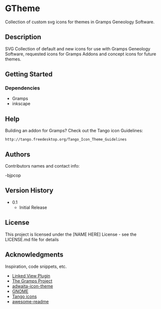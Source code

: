 # GTheme
Collection of custom svg icons for themes in Gramps Geneology Software.

## Description

SVG Collection of default and new icons for use with Gramps Geneology Software, requested icons for Gramps Addons and concept icons for future themes.

## Getting Started

### Dependencies

* Gramps
* inkscape

## Help

Building an addon for Gramps?
Check out the Tango icon Guidelines:
```
http://tango.freedesktop.org/Tango_Icon_Theme_Guidelines
```

## Authors

Contributors names and contact info:

-bjpcop

## Version History

* 0.1
    * Initial Release

## License

This project is licensed under the [NAME HERE] License - see the LICENSE.md file for details

## Acknowledgments

Inspiration, code snippets, etc.
* [Linked View Plugin](https://github.com/cdhorn/LinkedView)
* [The Gramps Project](https://github.com/gramps-project/gramps)
* [adwaita-icon-theme](https://gitlab.gnome.org/GNOME/adwaita-icon-theme)
* [GNOME](https://gitlab.gnome.org/GNOME/)
* [Tango icons](https://commons.wikimedia.org/wiki/Tango_icons)
* [awesome-readme](https://github.com/matiassingers/awesome-readme)
